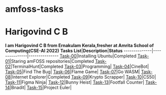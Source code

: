 # amfoss-tasks
# Harigovind C B
**I am Harigovind C B from Ernakulam Kerala,fresher at Amrita School of Computing(CSE-AI 2022)**
**Tasks List**|**Description**|**Status**
--------------|---------------|---------------
[Task-00](https://github.com/Viserion-7/amfoss-tasks/tree/main/task-00)|Installing Ubuntu|Completed
[Task-01](https://github.com/Viserion-7/amfoss-tasks/tree/main/task-01)|Staring amFOSS repositories|Completed
[Task-02](https://github.com/Viserion-7/amfoss-tasks/tree/main/task-02)|TerminalHunt|Completed
[Task-03](https://github.com/Viserion-7/amfoss-tasks/tree/main/task-03)|Programming|
[Task-04](https://github.com/Viserion-7/amfoss-tasks/tree/main/task-04)|CineBot|
[Task-05](https://github.com/Viserion-7/amfoss-tasks/tree/main/task-05)|Find The Bug|
[Task-06](https://github.com/Viserion-7/amfoss-tasks/tree/main/task-06)|Flame Game|
[Task-07](https://github.com/Viserion-7/amfoss-tasks/tree/main/task-07)|Go WASM|
[Task-08](https://github.com/Viserion-7/amfoss-tasks/tree/main/task-08)|Internet Explorer|Completed
[Task-09](https://github.com/Viserion-7/amfoss-tasks/tree/main/task-09)|Krypto Scrapper|
[Task-10](https://github.com/Viserion-7/amfoss-tasks/tree/main/task-10)|CS50|
[Task-11](https://github.com/Viserion-7/amfoss-tasks/tree/main/task-11)|Figma Ninja|
[Task-12](https://github.com/Viserion-7/amfoss-tasks/tree/main/task-12)|Bunny Heist|
[Task-13](https://github.com/Viserion-7/amfoss-tasks/tree/main/task-13)|Footfall Counter|
[Task-14](https://github.com/Viserion-7/amfoss-tasks/tree/main/task-14)|Bnadit|
[Task-15](https://github.com/Viserion-7/amfoss-tasks/tree/main/task-15)|Project Euler|

